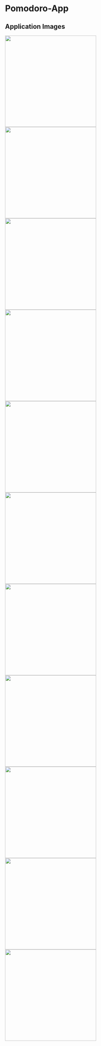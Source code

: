 # Pomodoro-App

<h2> Application Images </h2>

<img src="https://github.com/erhansennx/Pomodoro-App/assets/77855407/dfdf99e6-6622-40a1-afec-00197dc121da" width=300>
<img src="https://github.com/erhansennx/Pomodoro-App/assets/77855407/679f51c7-b409-4cb4-ab72-45df24841224" width=300>
<img src="https://github.com/erhansennx/Pomodoro-App/assets/77855407/d2c63331-6ef5-4a72-934b-21c7c26c3c5a" width=300>
<img src="https://github.com/erhansennx/Pomodoro-App/assets/77855407/1622285d-bc66-452c-957f-3329d5a6f60f" width=300>
<img src="https://github.com/erhansennx/Pomodoro-App/assets/77855407/d5ea0f1b-32ca-48ab-b33d-9e91651ffb27" width=300>
<img src="https://github.com/erhansennx/Pomodoro-App/assets/77855407/91a23e66-7b5b-45ba-92a5-67c6c0f7a49d" width=300>
<img src="https://github.com/erhansennx/Pomodoro-App/assets/77855407/97d8e44d-4372-466b-865b-69ed53845e5c" width=300>
<img src="https://github.com/erhansennx/Pomodoro-App/assets/77855407/44906dba-f5f2-471d-ac88-3bb01943d320" width=300>
<img src="https://github.com/erhansennx/Pomodoro-App/assets/77855407/ea5feb92-8b01-4330-b135-8eeeb80365bc" width=300>
<img src="https://github.com/erhansennx/Pomodoro-App/assets/77855407/76af1eee-5542-4a73-aa76-54c08d4b9ae2" width=300>
<img src="https://github.com/erhansennx/Pomodoro-App/assets/77855407/93ed5c26-6370-48b6-90ce-f4309c9a23b1" width=300>
